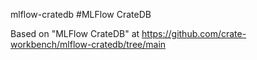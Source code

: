 mlflow-cratedb
#MLFlow CrateDB

Based on "MLFlow CrateDB" at https://github.com/crate-workbench/mlflow-cratedb/tree/main
